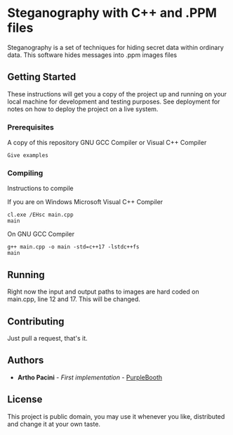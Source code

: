 # Steganography with C++ and .PPM files

Steganography is a set of techniques for hiding secret data within ordinary data. This software hides messages into .ppm images files

## Getting Started

These instructions will get you a copy of the project up and running on your local machine for development and testing purposes. See deployment for notes on how to deploy the project on a live system.

### Prerequisites

A copy of this repository
GNU GCC Compiler or Visual C++ Compiler

```
Give examples
```

### Compiling

Instructions to compile

If you are on Windows Microsoft Visual C++ Compiler

```
cl.exe /EHsc main.cpp
main
```

On GNU GCC Compiler

```
g++ main.cpp -o main -std=c++17 -lstdc++fs
main
```

## Running

Right now the input and output paths to images are hard coded on main.cpp, line 12 and 17. This will be changed.

## Contributing

Just pull a request, that's it.

## Authors

* **Artho Pacini** - *First implementation* - [PurpleBooth](https://twitter.com/arthopacini)

## License

This project is public domain, you may use it whenever you like, distributed and change it at your own taste.
